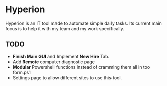 # Hyperion

<!-- <img src="https://ai.github.io/size-limit/logo.svg" align="right"
     alt="Size Limit logo by Anton Lovchikov" width="120" height="178"> -->

Hyperion is an IT tool made to automate simple daily tasks.
Its current main focus is to help it with my team and my work specifically.


## TODO

* **Finish Main GUI** and Implement **New Hire** Tab.
* Add **Remote** computer diagnostic page
* **Modular** Powershell functions instead of cramming them all in too form.ps1
* Settings page to allow different sites to use this tool.


